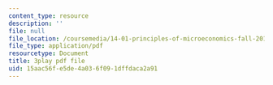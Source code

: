 ```yaml
---
content_type: resource
description: ''
file: null
file_location: /coursemedia/14-01-principles-of-microeconomics-fall-2018/15aac56fe5de4a036f091dffdaca2a91_B6wI0CE4GjM.pdf
file_type: application/pdf
resourcetype: Document
title: 3play pdf file
uid: 15aac56f-e5de-4a03-6f09-1dffdaca2a91
---
```

